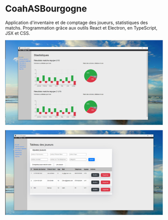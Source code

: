 # CoahASBourgogne

Application d'inventaire et de comptage des joueurs, statistiques des matchs. Programmation grâce aux outils React et Electron, en TypeScript, JSX et CSS.

![alt text](https://github.com/ClementVaugoyeau/CoahASBourgogne/blob/dev-Clement/assets/img/screenshot_stats.jpg?raw=true)


![alt text](https://github.com/ClementVaugoyeau/CoahASBourgogne/blob/dev-Clement/assets/img/screenshot_players.jpg)


